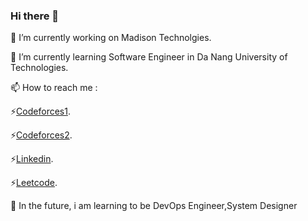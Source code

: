 ### Hi there 👋

<!--
**daikaduc05/daikaduc05** is a ✨ _special_ ✨ repository because its `README.md` (this file) appears on your GitHub profile.

Here are some ideas to get you started:

- 🔭 I’m currently working on ...
- 🌱 I’m currently learning ...
- 👯 I’m looking to collaborate on ...
- 🤔 I’m looking for help with ...
- 💬 Ask me about ...
- 📫 How to reach me: ...
- 😄 Pronouns: ...
- ⚡ Fun fact: ...
-->
🔭 I’m currently working on Madison Technolgies.

🌱 I’m currently learning Software Engineer in Da Nang University of Technologies.

📫 How to reach me :

⚡[Codeforces1](https://codeforces.com/profile/bkdn24.dakduk12).

⚡[Codeforces2](https://codeforces.com/profile/daikaduc).

⚡[Linkedin](https://www.linkedin.com/in/duc-dang-hoai-b15647177/).

⚡[Leetcode](https://leetcode.com/u/daikaduc/).

🤔 In the future, i am learning to be DevOps Engineer,System Designer



